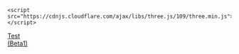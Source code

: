     <script src="https://cdnjs.cloudflare.com/ajax/libs/three.js/109/three.min.js"></script>

<script src="https://unpkg.com/three@0.85.0/examples/js/controls/OrbitControls.js"></script>
<!--
<script>
  THREE.ShapeUtils.triangulateShape = (function() {
  		var pnlTriangulator = new PNLTRI.Triangulator();
  		return function triangulateShape(contour, holes) {
  			return pnlTriangulator.triangulate_polygon([contour].concat(holes));
  		};
  	})();
</script>-->

<!-- https://github.com/mapbox/delaunator -->
<script src="https://unpkg.com/delaunator@3.0.2/delaunator.js"></script>

<script src="https://josephg.github.io/noisejs/perlin.js"></script>

<script src="https://cdnjs.cloudflare.com/ajax/libs/dat-gui/0.7.3/dat.gui.min.js"></script>
<script src="http://r3mi.github.io/poly2tri.js/dist/poly2tri.js"></script>
<div id="info">
   <a href="https://github.com/mapbox/delaunator" target="blank">Test<br>(Beta1)</a> 
</div>
